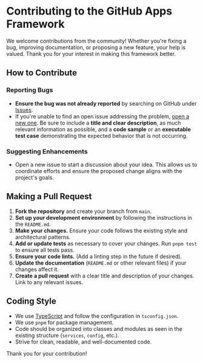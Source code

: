 # Contributing to the GitHub Apps Framework

We welcome contributions from the community! Whether you're fixing a bug, improving documentation, or proposing a new feature, your help is valued. Thank you for your interest in making this framework better.

## How to Contribute

### Reporting Bugs

- **Ensure the bug was not already reported** by searching on GitHub under [Issues](https://github.com/your-username/github-apps-framework/issues).
- If you're unable to find an open issue addressing the problem, [open a new one](https://github.com/your-username/github-apps-framework/issues/new). Be sure to include a **title and clear description**, as much relevant information as possible, and a **code sample** or an **executable test case** demonstrating the expected behavior that is not occurring.

### Suggesting Enhancements

- Open a new issue to start a discussion about your idea. This allows us to coordinate efforts and ensure the proposed change aligns with the project's goals.

## Making a Pull Request

1.  **Fork the repository** and create your branch from `main`.
2.  **Set up your development environment** by following the instructions in the `README.md`.
3.  **Make your changes.** Ensure your code follows the existing style and architectural patterns.
4.  **Add or update tests** as necessary to cover your changes. Run `pnpm test` to ensure all tests pass.
5.  **Ensure your code lints.** (Add a linting step in the future if desired).
6.  **Update the documentation** (`README.md` or other relevant files) if your changes affect it.
7.  **Create a pull request** with a clear title and description of your changes. Link to any relevant issues.

## Coding Style

- We use [TypeScript](https://www.typescriptlang.org/) and follow the configuration in `tsconfig.json`.
- We use `pnpm` for package management.
- Code should be organized into classes and modules as seen in the existing structure (`services`, `config`, etc.).
- Strive for clean, readable, and well-documented code.

Thank you for your contribution!
